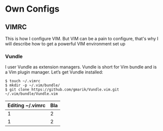 Own Configs
===========

VIMRC
-----

This is how I configure VIM. But VIM can be a pain to configure, that's why I will describe how to get a powerful VIM environment set up


### Vundle

I user Vundle as extension managers. Vundle is short for Vim bundle and is a Vim plugin manager.
Let’s get Vundle installed:

```
$ touch ~/.vimrc
$ mkdir -p ~/.vim/bundle/
$ git clone https://github.com/gmarik/Vundle.vim.git ~/.vim/bundle/Vundle.vim
```

Editing ~/.vimrc | Bla 
---------------- | --- 
1                | 2   
1                | 2   
